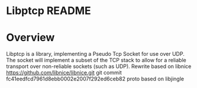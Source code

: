 Libptcp README
==============
# Overview
Libptcp is a library, implementing a Pseudo Tcp Socket for use over UDP. The socket will implement a subset of the TCP stack to allow for a reliable transport over non-reliable sockets (such as UDP).
Rewrite based on libnice https://github.com/libnice/libnice.git
git commit fc41eedfcd7961d8ebb0002e2007f292ed6ceb82
proto based on libjingle
